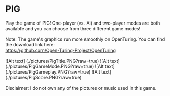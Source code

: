# PIG
Play the game of PIG! One-player (vs. AI) and two-player modes are both available and you can choose from three different game modes! <br/>
<br/> Note: The game's graphics run more smoothly on OpenTuring. You can find the download link here: <br/>
https://github.com/Open-Turing-Project/OpenTuring <br/> <br/>
![Alt text] (./pictures/PigTitle.PNG?raw=true)
![Alt text] (./pictures/PigGameMode.PNG?raw=true)
![Alt text] (./pictures/PigGameplay.PNG?raw=true)
![Alt text] (./pictures/PigScore.PNG?raw=true) <br/> <br/>
Disclaimer: I do not own any of the pictures or music used in this game.  
